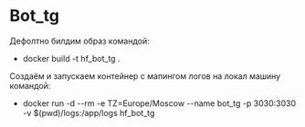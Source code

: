 # Bot_tg

Дефолтно билдим образ командой: 
- docker build -t hf_bot_tg .

Создаём и запускаем контейнер с мапингом логов на локал машину командой: 
- docker run -d --rm -e TZ=Europe/Moscow --name bot_tg -p 3030:3030 -v $(pwd)/logs:/app/logs hf_bot_tg
